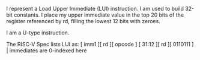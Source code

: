 I represent a Load Upper Immediate (LUI) instruction. I am used to build 32-bit constants. I place my upper immediate value in the top 20 bits of the register referenced by rd, filling the lowest 12 bits with zeroes.

I am a U-type instruction.

The RISC-V Spec lists LUI as:
[   imm1   ][   rd   ][   opcode   ]
[ 31:12     ][   rd   ][ 0110111   ] | immediates are 0-indexed here